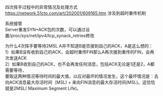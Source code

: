 四次挥手过程中的异常情况及处理方式  
https://network.51cto.com/art/202001/609165.htm
涉及到超时重传机制  

系统接管  
Server重发SYN+ACK包的次数，可以通过设置/proc/sys/net/ipv4/tcp_synack_retries修改  

为什么4次挥手要等待2MSL
A并不知道B是否接到自己的ACK，A是这么想的：  
1）如果B没有收到自己的ACK，会超时重传FiN那么A再次接到重传的FIN，会再次发送ACK  
2）如果B收到自己的ACK，也不会再发任何消息，包括ACK无论是1还是2，A都需要等待，  
要取这两种情况等待时间的最大值，以应对最坏的情况发生，这个最坏情况是：去向ACK消息最大存活时间（MSL) + 来向FIN消息的最大存活时间(MSL)。这恰恰就是2MSL( Maximum Segment Life)。
